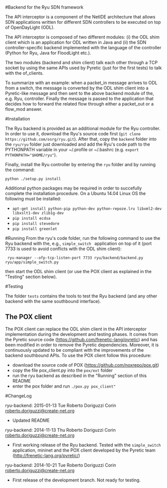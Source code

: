 #Backend for the Ryu SDN framework

The API interceptor is a component of the NetIDE architecture that allows SDN applications written for different SDN controllers to be executed on top of OpenDayLight (ODL).

The API interceptor is composed of two different modules: (i) the ODL shim client which is an application for ODL written in Java and (ii) the SDN controller-specific backend implemented with the language of the controller (Python for Ryu, Java for FloodLight etc.).

The two modules (backend and shim client) talk each other through a TCP socket by using the same APIs used by Pyretic (just for the first tests) to talk with the of_clients.

To summarize with an example: when a packet_in message arrives to ODL from a switch, the message is converted by the ODL shim client into a Pyretic-like message and then sent to the above backend module of the, e.g. Ryu, controller. Finally the message is passed to the application that decides how to forward the related flow through either a packet_out or a flow_mod answer.

#Installation

The Ryu backend is provided as an additional module for the Ryu controller. In order to use it, download the Ryu's source code first (```git clone https://github.com/osrg/ryu.git```).
After that, copy the ```backend``` folder into the ```ryu/ryu``` folder just downloaded and add the Ryu's code path to the PYTHONPATH variable in your ~/.profile or ~/.bashrc (e.g. ```export PYTHONPATH="$HOME/ryu"```).

Finally, install the Ryu controller by entering the ```ryu``` folder and by running the command:

```python ./setup.py install```

Additional python packages may be required in order to succefully complete the installation procedure. On a Ubuntu 14.04 Linux OS the following must be installed: 
* ```apt-get install python-pip python-dev python-repoze.lru libxml2-dev libxslt1-dev zlib1g-dev```
* ```pip install ecdsa```
* ```pip install stevedore```
* ```pip install greenlet```

#Running
From the  ryu's code folder, run the following command to use the Ryu backend with the, e.g., ```simple_switch ``` application on top of it (port 7733 is used to avoid conflicts with the ODL shim client):

``` ryu-manager --ofp-tcp-listen-port 7733 ryu/backend/backend.py ryu/app/simple_switch.py```

then start the ODL shim client (or use the POX client as explained in the "Testing" section below).

#Testing

The folder ```tests``` contains the tools to test the Ryu backend (and any other backend with the same southbound interface).

## The POX client

The POX client can replace the ODL shim client in the API interceptor implementation during the development and testing phases. It comes from the Pyretic source code (https://github.com/frenetic-lang/pyretic) and has been modified in order to remove the Pyretic dependencies. Moreover, it is continuously updated to be compliant with the improvements of the backend southbound APIs.
To use the POX client follow this procedure:

* download the source code of POX (https://github.com/noxrepo/pox.git)
* copy the file pox_client.py into the ```pox/ext``` folder
* run the ryu backend as described in the "Running" section of this README
* enter the pox folder and run ```./pox.py pox_client"```
 


#ChangeLog

ryu-backend: 2015-01-13 Tue Roberto Doriguzzi Corin roberto.doriguzzi@create-net.org

* Updated README

ryu-backend: 2014-11-13 Thu Roberto Doriguzzi Corin roberto.doriguzzi@create-net.org

* First working release of the Ryu backend. Tested with the ```simple_switch``` application, mininet and the POX client developed by the Pyretic team (http://frenetic-lang.org/pyretic/)

ryu-backend: 2014-10-21 Tue Roberto Doriguzzi Corin roberto.doriguzzi@create-net.org

* First release of the development branch. Not ready for testing.
